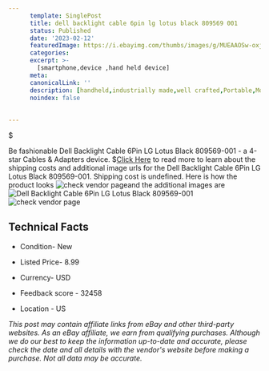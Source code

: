 ```yaml
---
      template: SinglePost
      title: dell backlight cable 6pin lg lotus black 809569 001
      status: Published
      date: '2023-02-12'
      featuredImage: https://i.ebayimg.com/thumbs/images/g/MUEAAOSw-oxjBPYS/s-l225.jpg
      categories: 
      excerpt: >-
        [smartphone,device ,hand held device]
      meta:
      canonicalLink: ''
      description: [handheld,industrially made,well crafted,Portable,Mobile,Compact,Convenient,Lightweight,Maneuverable,Man-portable,Miniature,Carriable,Hand-held,Light,Holdable,Transportable,Mobile device,Pocket-sized,On-the-go,Wireless,Cordless,Compact size,Convenient size, smartphone,device ,hand held device]
      noindex: false
      
        
---
```

$

Be fashionable Dell Backlight Cable 6Pin LG Lotus Black 809569-001 - a 4-star Cables & Adapters device.
$[Click Here](https://www.ebay.com/itm/195304593632?hash=item2d790f98e0%3Ag%3AMUEAAOSw-oxjBPYS&mkevt=1&mkcid=1&mkrid=711-53200-19255-0&campid=%253CePNCampaignId%253E&customid=%253CreferenceId%253E&toolid=10049) to read more to learn about the shipping costs and additional image urls for the Dell Backlight Cable 6Pin LG Lotus Black 809569-001. Shipping cost is undefined. Here is how the product looks ![check vendor page](https://i.ebayimg.com/thumbs/images/g/MUEAAOSw-oxjBPYS/s-l225.jpg)and the additional images are![Dell Backlight Cable 6Pin LG Lotus Black 809569-001](https://i.ebayimg.com/images/g/MUEAAOSw-oxjBPYS/s-l1600.jpg)![check vendor page](https://origin-galleryplus.ebayimg.com/ws/web/195304593632_2_0_1/225x225.jpg,https://origin-galleryplus.ebayimg.com/ws/web/195304593632_3_0_1/225x225.jpg,https://origin-galleryplus.ebayimg.com/ws/web/195304593632_4_0_1/225x225.jpg,https://origin-galleryplus.ebayimg.com/ws/web/195304593632_5_0_1/225x225.jpg,https://origin-galleryplus.ebayimg.com/ws/web/195304593632_6_0_1/225x225.jpg,https://origin-galleryplus.ebayimg.com/ws/web/195304593632_7_0_1/225x225.jpg,https://origin-galleryplus.ebayimg.com/ws/web/195304593632_8_0_1/225x225.jpg)



 ## Technical Facts 



     
      

 - Condition- New 


      

 - Listed Price- 8.99 


      

 - Currency- USD 


      

 - Feedback score - 32458 


      

 - Location - US 


      
      

 *_This post may contain affiliate links from eBay and other third-party websites. As an eBay affiliate, we earn from qualifying purchases. Although we do our best to keep the information up-to-date and accurate, please check the date and all details with the vendor's website before making a purchase. Not all data may be accurate._*







